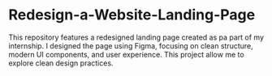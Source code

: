 # Redesign-a-Website-Landing-Page
This repository features a redesigned landing page created as pa part of my internship. I designed the page using Figma, focusing on clean structure, modern UI components, and user experience. This project allow me to explore clean design practices. 
